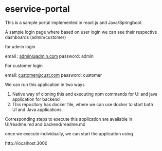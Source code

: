 # eservice-portal

This is a sample portal implemented in react.js and Java/Springboot.

A sample login page where based on user login we can see their respective dashboards (admin/customer)


for admin login

email : admin@admin.com
password: admin

For customer login

email: customer@cust.com
password: customer


We can run this application in two ways

1. Native way of cloning this and executing npm commands for UI and java application for backend
2. This repository has docker file, where we can use docker to start both UI and Java applications.

Corresponding steps to execute this application are available in UI/readme.md and backend/readme.md


once we execute individually, we can start the application using

http://localhost:3000
